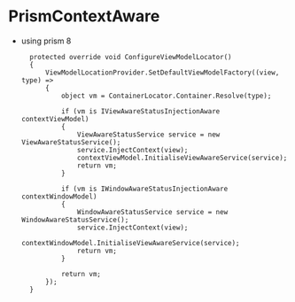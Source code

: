 # PrismContextAware
- using prism 8

        protected override void ConfigureViewModelLocator()
        {
            ViewModelLocationProvider.SetDefaultViewModelFactory((view, type) =>
            {
                object vm = ContainerLocator.Container.Resolve(type);

                if (vm is IViewAwareStatusInjectionAware contextViewModel)
                {
                    ViewAwareStatusService service = new ViewAwareStatusService();
                    service.InjectContext(view);
                    contextViewModel.InitialiseViewAwareService(service);
                    return vm;
                }

                if (vm is IWindowAwareStatusInjectionAware contextWindowModel)
                {
                    WindowAwareStatusService service = new WindowAwareStatusService();
                    service.InjectContext(view);
                    contextWindowModel.InitialiseViewAwareService(service);
                    return vm;
                }

                return vm;
            });
        }
